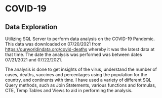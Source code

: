 # COVID-19
## Data Exploration
Utilizing SQL Server to perform data analysis on the COVID-19 Pandemic. This data was downloaded on 07/20/2021 from https://ourworldindata.org/covid-deaths whereby it was the latest data at that time. The date the analysis was performed was between dates 07/21/2021 and 07/22/2021. 

The analysis is done to get insights of the virus, understand the number of cases, deaths, vaccines and percentages using the population for the country, and continents with time. I have used a variety of different SQL Query methods, such as Join Statements, various functions and formulas, CTE, Temp Tables and Views to aid in performing the analysis.
